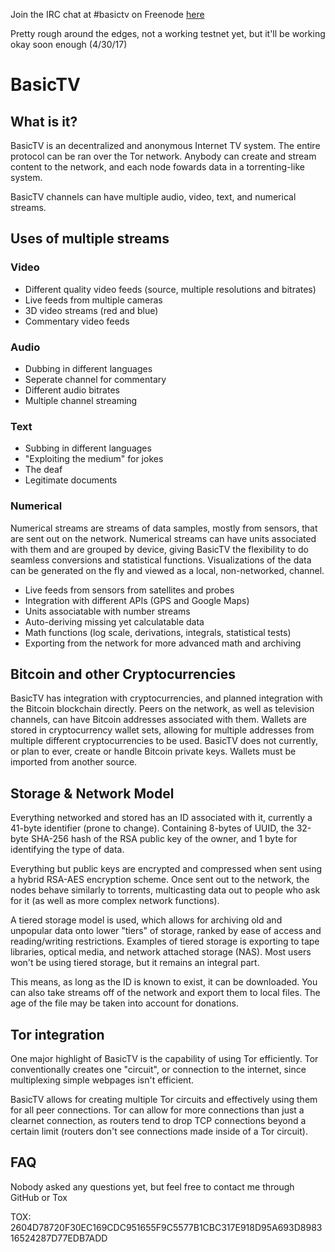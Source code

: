 Join the IRC chat at #basictv on Freenode [here](http://webchat.freenode.net/?channels=#basictv)

Pretty rough around the edges, not a working testnet yet, but it'll be working okay soon enough (4/30/17)

# BasicTV

## What is it?
BasicTV is an decentralized and anonymous Internet TV system. The entire protocol can be ran over the Tor network. Anybody can create and stream content to the network, and each node fowards data in a torrenting-like system.

BasicTV channels can have multiple audio, video, text, and numerical streams.

## Uses of multiple streams
### Video
* Different quality video feeds (source, multiple resolutions and bitrates)
* Live feeds from multiple cameras
* 3D video streams (red and blue)
* Commentary video feeds

### Audio
* Dubbing in different languages
* Seperate channel for commentary
* Different audio bitrates
* Multiple channel streaming

### Text
* Subbing in different languages
* "Exploiting the medium" for jokes
* The deaf
* Legitimate documents

### Numerical
Numerical streams are streams of data samples, mostly from sensors, that are sent out on the network. Numerical streams can have units associated with them and are grouped by device, giving BasicTV the flexibility to do seamless conversions and statistical functions. Visualizations of the data can be generated on the fly and viewed as a local, non-networked, channel.
* Live feeds from sensors from satellites and probes
* Integration with different APIs (GPS and Google Maps)
* Units associatable with number streams
* Auto-deriving missing yet calculatable data
* Math functions (log scale, derivations, integrals, statistical tests)
* Exporting from the network for more advanced math and archiving

## Bitcoin and other Cryptocurrencies
BasicTV has integration with cryptocurrencies, and planned integration with the Bitcoin blockchain directly. Peers on the network, as well as television channels, can have Bitcoin addresses associated with them. Wallets are stored in cryptocurrency wallet sets, allowing for multiple addresses from multiple different cryptocurrencies to be used. BasicTV does not currently, or plan to ever, create or handle Bitcoin private keys. Wallets must be imported from another source. 

## Storage & Network Model
Everything networked and stored has an ID associated with it, currently a 41-byte identifier (prone to change). Containing 8-bytes of UUID, the 32-byte SHA-256 hash of the RSA public key of the owner, and 1 byte for identifying the type of data. 

Everything but public keys are encrypted and compressed when sent using a hybrid RSA-AES encryption scheme. Once sent out to the network, the nodes behave similarly to torrents, multicasting data out to people who ask for it (as well as more complex network functions).

A tiered storage model is used, which allows for archiving old and unpopular data onto lower "tiers" of storage, ranked by ease of access and reading/writing restrictions. Examples of tiered storage is exporting to tape libraries, optical media, and network attached storage (NAS). Most users won't be using tiered storage, but it remains an integral part.

This means, as long as the ID is known to exist, it can be downloaded. You can also take streams off of the network and export them to local files. The age of the file may be taken into account for donations.

## Tor integration
One major highlight of BasicTV is the capability of using Tor efficiently. Tor conventionally creates one "circuit", or connection to the internet, since multiplexing simple webpages isn't efficient.

BasicTV allows for creating multiple Tor circuits and effectively using them for all peer connections. Tor can allow for more connections than just a clearnet connection, as routers tend to drop TCP connections beyond a certain limit (routers don't see connections made inside of a Tor circuit).

## FAQ
Nobody asked any questions yet, but feel free to contact me through GitHub or Tox

TOX: 2604D78720F30EC169CDC951655F9C5577B1CBC317E918D95A693D898316524287D77EDB7ADD